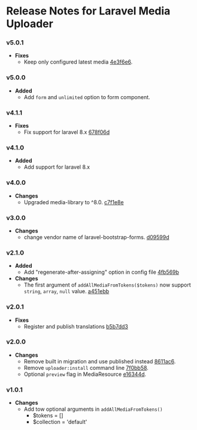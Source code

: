 # Release Notes for Laravel Media Uploader
### v5.0.1
* **Fixes**
    - Keep only configured latest media [4e3f6e6](https://github.com/ahmed-aliraqi/laravel-media-uploader/commit/4e3f6e6c4b25797fafa1cae3173e89a93e260339).
### v5.0.0
* **Added**
    - Add `form` and `unlimited` option to form component.
### v4.1.1
* **Fixes**
    - Fix support for laravel 8.x [678f06d](https://github.com/ahmed-aliraqi/laravel-media-uploader/commit/678f06d8441c2cbd8923bc3f0c6aa7b831c36f78)
### v4.1.0
* **Added**
    - Add support for laravel 8.x
### v4.0.0
* **Changes**
    - Upgraded media-library to ^8.0. [c7f1e8e](https://github.com/ahmed-aliraqi/laravel-media-uploader/commit/c7f1e8eda602d4b377cb33c98cf244c200dd1cf1)
### v3.0.0
* **Changes**
    - change vendor name of laravel-bootstrap-forms. [d09599d](https://github.com/ahmed-aliraqi/laravel-media-uploader/commit/d09599d07d8e6ca92f393de0dd0a47cc1c934b32)
### v2.1.0
* **Added**
    - Add "regenerate-after-assigning" option in config file [4fb569b](https://github.com/ahmed-aliraqi/laravel-media-uploader/commit/4fb569ba99dafd3098698e4aa274c1868d0d9206)
* **Changes**
    - The first argument of `addAllMediaFromTokens($tokens)` now support `string`, `array`, `null` value. [a451ebb](https://github.com/ahmed-aliraqi/laravel-media-uploader/commit/a451ebbdfac6e94ca1c588977a4ada4c489a48bf)
### v2.0.1
* **Fixes**
    - Register and publish translations [b5b7dd3](https://github.com/ahmed-aliraqi/laravel-media-uploader/commit/b5b7dd3efd11a6c0c6aeac82e83003da645a1a09)
### v2.0.0
* **Changes**
    - Remove built in migration and use published instead [8611ac6](https://github.com/ahmed-aliraqi/laravel-media-uploader/commit/8611ac6bbb9b8833c8231ae8d03e4cf1cb7d6866).
    - Remove `uploader:install` command line [7f0bb58](https://github.com/ahmed-aliraqi/laravel-media-uploader/commit/7f0bb58b45f634ba4937ff7cdfee025e8a6e021b).
    - Optional `preview` flag in MediaResource [e16344d](https://github.com/ahmed-aliraqi/laravel-media-uploader/commit/e16344de7eed1fdd33c33186fc4c0b21df23f835).
### v1.0.1
* **Changes**
    - Add tow optional arguments in `addAllMediaFromTokens()`
        - $tokens = []
        - $collection = 'default'
